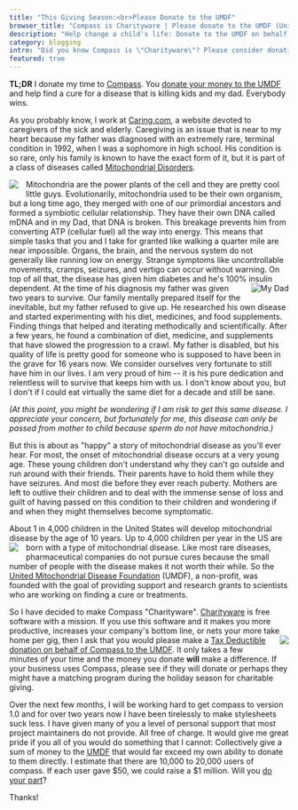 ```yaml
---
title: "This Giving Season:<br>Please Donate to the UMDF"
browser_title: "Compass is Charityware | Please donate to the UMDF (United Mitochondrial Disease Foundation)"
description: "Help change a child's life: Donate to the UMDF on behalf of Compass."
category: blogging
intro: "Did you know Compass is \"Charityware\"? Please consider donating this holiday season."
featured: true
---
```

**TL;DR**
I donate my time to [Compass](http://compass-style.org/).
You [donate your money to the UMDF][donation_form] and help
find a cure for a disease that is killing kids and my dad.
Everybody wins.

As you probably know, I work at [Caring.com](http://www.caring.com/), a website devoted to
caregivers of the sick and elderly. Caregiving is an issue that is near to my heart because
my father was diagnosed with an extremely rare, terminal condition in 1992, when I was a
sophomore in high school. His condition is so rare, only his family is known to have the
exact form of it, but it is part of a class of diseases called [Mitochondrial Disorders][mito].

<img src="http://img.skitch.com/20101109-mm238g44f7xq6gu7ma6eintxw.jpg" style="float:left; margin: 0 1em 1em 0;">
Mitochondria are the power plants of the cell and they are pretty cool little guys.
Evolutionarily, mitochondria used to be their own organism, but a long time ago, they merged
with one of our primordial ancestors and formed a symbiotic cellular relationship. They have
their own DNA called mDNA and in my Dad, that DNA is broken. This breakage prevents him from
converting ATP (cellular fuel) all the way into energy. This means that simple tasks that
you and I take for granted like walking a quarter mile are near impossible. Organs, the brain,
and the nervous system do not generally like running low on energy. Strange symptoms like
uncontrollable movements, cramps, seizures, and vertigo can occur without warning. On top of
all that, the disease has given him diabetes and he's 100% insulin dependent.

<img src="http://img.skitch.com/20101109-cgswebet89ptpmjknrq2dc7q54.jpg" style="float:right; margin: 0 0 1em 1em;" alt="My Dad"> 
At the time of his diagnosis my father was given two years to survive. Our family mentally
prepared itself for the inevitable, but my father refused to give up. He researched his
own disease and started experimenting with his diet, medicines, and food supplements. Finding
things that helped and iterating methodically and scientifically. After a few years, he
found a combination of diet, medicine, and supplements that have slowed the progression
to a crawl. My father is disabled, but his quality of life is pretty good for someone who
is supposed to have been in the grave for 16 years now. We consider ourselves very fortunate
to still have him in our lives. I am very proud of him -- it is his pure dedication and
relentless will to survive that keeps him with us. I don't know about you, but I don't
if I could eat virtually the same diet for a decade and still be sane.

*(At this point, you might be wondering if I am risk to get this same disease. I appreciate
your concern, but fortunately for me, this disease can only be passed from mother to child
because sperm do not have mitochondria.)*

But this is about as "happy" a story of mitochondrial disease as you'll ever hear. For
most, the onset of mitochondrial disease occurs at a very young age. These young children
don't understand why they can't go outside and run around with their friends. Their parents
have to hold them while they have seizures. And most die before they ever reach puberty.
Mothers are left to outlive their children and to deal with the immense sense of loss and
guilt of having passed on this condition to their children and wondering if and when they
might themselves become symptomatic.

About 1 in 4,000 children in the United States will develop mitochondrial disease by the
age of 10 years. Up to 4,000 children per year in the US are born with a type of
mitochondrial disease. <img src="http://img.skitch.com/20101109-gt9mf1r1bqt67crsedg57hre8r.jpg" style="float: left; margin: 0 1em 1em 0;">
Like most rare diseases, pharmaceutical companies do not pursue cures
because the small number of people with the disease makes it not worth their while. So the
[United Mitochondrial Disease Foundation][umdf] (UMDF), a non-profit, was founded with the
goal of providing support and research grants to scientists who are working on finding a cure
or treatments.

So I have decided to make Compass "Charityware". [Charityware][chartityware] is free software
with a mission. If you use this software and it makes you more productive, increases your
company's bottom line, or nets your more take home per gig, then I ask that you would
please make a <img src="http://www.umdf.org/atf/cf/%7B858acd34-ecc3-472a-8794-39b92e103561%7D/umdf_logo.gif" style="float: right; margin: 0 0 1em 1em;">
[Tax Deductible donation on behalf of Compass to the UMDF][donation_form].
It only takes a few minutes of your time and the money you donate **will** make a difference.
If your business uses Compass, please see if they will donate or perhaps they might have a
matching program during the holiday season for charitable giving.

Over the next few months, I will be working hard to get compass to version 1.0 and for
over two years now I have been tirelessly to make stylesheets suck less. I have given
many of you a level of personal support that most project maintainers do not provide. All
free of charge. It would give me great pride if you all of you would do something that I
cannot: Collectively give a sum of money to the [UMDF][umdf] that would far exceed my own
ability to donate to them directly. I estimate that there are 10,000 to 20,000 users of
compass. If each user gave $50, we could raise a $1 million. Will you [do your part][donation_form]?

Thanks!

[mito]: http://en.wikipedia.org/wiki/Mitochondrial_disease
[donation_form]: https://secure.umdf.org/AutoGen/Simple/Donor.asp?ievent=420320&en=clLNK3PLLbJWKdOOJaLSLfN5IpIVK6NPLgIRIeO6LzH
[chartityware]: http://charityware.info/
[umdf]: http://www.umdf.org/

